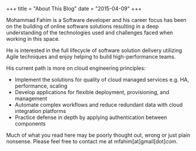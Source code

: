 +++
title = "About This Blog"
date = "2015-04-09"
+++

Mohammad Fahim is a Software developer and his career focus has been on the building of online software solutions resulting in a deep understanding of the technologies used and challenges faced when working in this space.

He is interested in the full lifecycle of software solution delivery utilizing Agile techniques and enjoy helping to build high-performance teams.
 
His current path is more on cloud engineering principles:
* Implement the solutions for quality of cloud managed services e.g. HA, performance, scaling
* Develop applications for flexible deployment, provisioning, and management
* Automate complex workflows and reduce redundant data with cloud integration platforms
* Practice defense in depth by applying authentication between components

Much of what you read here may be poorly thought out, wrong or just plain nonsense.
Please feel free to contact me at mfahim[at]gmail[dot]com.



